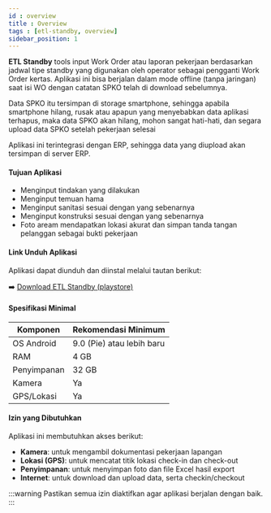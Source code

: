 ```yaml
---
id : overview
title : Overview
tags : [etl-standby, overview]
sidebar_position: 1
---
```

**ETL Standby** tools input Work Order atau laporan pekerjaan berdasarkan jadwal tipe standby yang digunakan oleh operator sebagai pengganti Work Order kertas. Aplikasi ini bisa berjalan dalam mode offline (tanpa jaringan) saat isi WO dengan catatan SPKO telah di download sebelumnya. 

Data SPKO itu tersimpan di storage smartphone, sehingga apabila smartphone hilang, rusak atau apapun yang menyebabkan data aplikasi terhapus, maka data SPKO akan hilang, mohon sangat hati-hati, dan segara upload data SPKO setelah pekerjaan selesai

Aplikasi ini terintegrasi dengan ERP, sehingga data yang diupload akan tersimpan di server ERP.


#### Tujuan Aplikasi
- Menginput tindakan yang dilakukan
- Menginput temuan hama
- Menginput sanitasi sesuai dengan yang sebenarnya
- Menginput konstruksi sesuai dengan yang sebenarnya
- Foto aream mendapatkan lokasi akurat dan simpan tanda tangan pelanggan sebagai bukti pekerjaan

#### Link Unduh Aplikasi
Aplikasi dapat diunduh dan diinstal melalui tautan berikut:

➡️ [Download ETL Standby (playstore)](https://play.google.com/store/apps/details?id=com.etos.oprv3_standby&pcampaignid=web_share )

#### Spesifikasi Minimal
| Komponen             | Rekomendasi Minimum        |
|----------------------|----------------------------|
| OS Android           | 9.0 (Pie) atau lebih baru  |
| RAM                  | 4 GB                       |
| Penyimpanan          | 32 GB                      |
| Kamera               | Ya                         |
| GPS/Lokasi           | Ya                         |

#### Izin yang Dibutuhkan

Aplikasi ini membutuhkan akses berikut:

- **Kamera**: untuk mengambil dokumentasi pekerjaan lapangan
- **Lokasi (GPS)**: untuk mencatat titik lokasi check-in dan check-out
- **Penyimpanan**: untuk menyimpan foto dan file Excel hasil export
- **Internet**: untuk download dan upload data, serta checkin/checkout

:::warning
Pastikan semua izin diaktifkan agar aplikasi berjalan dengan baik.
:::